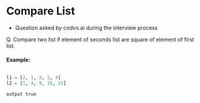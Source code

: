 # Compare List

- Question asked by codvo.ai during the interview process

Q. Compare two list if element of seconds list are square of element of first list.

#### Example:

```python

l1 = [2, 1, 3, 5, 4]
l2 = [1, 4, 9, 16, 25]
```

```bash
output true
```